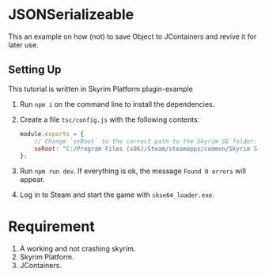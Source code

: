 # JSONSerializeable
This an example on how (not) to save Object to JContainers and revive it for later use.


## Setting Up
This tutorial is written in Skyrim Platform plugin-example

1. Run `npm i` on the command line to install the dependencies.
2. Create a file `tsc/config.js` with the following contents:
   ```js
   module.exports = {
       // Change `seRoot` to the correct path to the Skyrim SE folder. The path should have slashes like this: `/` (not `\\`).
       seRoot: "C:/Program Files (x86)/Steam/steamapps/common/Skyrim Special Edition"
   };
   ```

3. Run `npm run dev`. If everything is ok, the message `Found 0 errors` will appear.
4. Log in to Steam and start the game with `skse64_loader.exe`.

# Requirement
1. A working and not crashing skyrim.
2. Skyrim Platform.
3. JContainers.